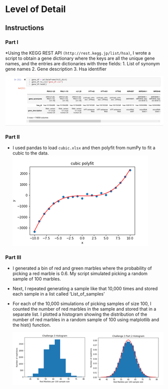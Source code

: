 # Level of Detail

## Instructions

### Part I

*Using the KEGG REST API `(http://rest.kegg.jp/list/hsa)`, I wrote a script to obtain a gene dictionary where the keys are all the unique gene names, and the entries are dictionaries with three fields: 
	1. List of synonym gene names
	2. Gene description 
	3. Hsa identifier 

  ![gene_dictionary.png](images/gene_dictionary.png)

### Part II

* I used pandas to load `cubic.xlsx` and then polyfit from numPy to fit a cubic to the data.
  ![Cubic_Polyfit.png](images/Cubic_Polyfit.png)

### Part III

* I generated a bin of red and green marbles where the probability of picking a red marble is 0.6. My script simulated picking a random sample of 100 marbles.

* Next, I repeated generating a sample like that 10,000 times and stored each sample in a list called ‘List_of_samples’

* For each of the 10,000 simulations of picking samples of size 100, I counted the number of red marbles in the sample and stored that in a separate list. I plotted a histogram showing the distribution of the number of red marbles in a random sample of 100 using matplotlib and the hist() function. 

  ![part3.png](images/part3.png)

